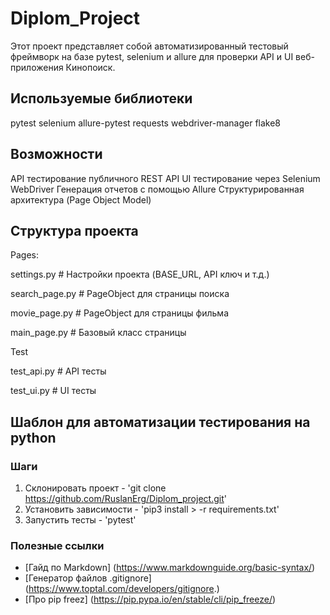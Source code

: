    # Diplom_Project
Этот проект представляет собой автоматизированный тестовый фреймворк на базе pytest, selenium и allure для проверки API и UI веб-приложения Кинопоиск.

  ## Используемые библиотеки

pytest
selenium
allure-pytest
requests
webdriver-manager
flake8

   ## Возможности

API тестирование публичного REST API
UI тестирование через Selenium WebDriver
Генерация отчетов с помощью Allure
Структурированная архитектура (Page Object Model)

   ## Структура проекта
Pages:

settings.py # Настройки проекта (BASE_URL, API ключ и т.д.) 

search_page.py # PageObject для страницы поиска 

movie_page.py # PageObject для страницы фильма 

main_page.py # Базовый класс страницы

Test

test_api.py # API тесты 

test_ui.py # UI тесты

## Шаблон для автоматизации тестирования на python

### Шаги
1. Склонировать проект - 'git clone https://github.com/RuslanErg/Diplom_project.git'
2. Установить зависимости - 'pip3 install > -r requirements.txt'
3. Запустить тесты - 'pytest'

### Полезные ссылки
- [Гайд по Markdown] (https://www.markdownguide.org/basic-syntax/)
- [Генератор файлов .gitignore] (https://www.toptal.com/developers/gitignore.)
- [Про pip freez] (https://pip.pypa.io/en/stable/cli/pip_freeze/)